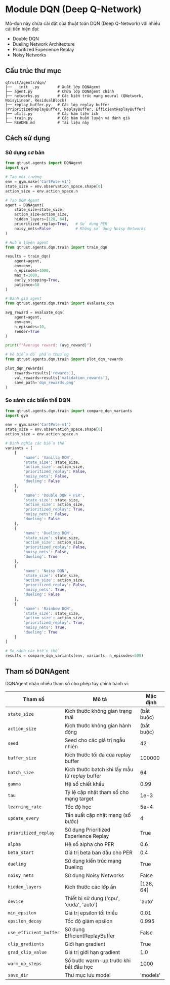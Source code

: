 # Module DQN (Deep Q-Network)

Mô-đun này chứa cài đặt của thuật toán DQN (Deep Q-Network) với nhiều cải tiến hiện đại:

- Double DQN
- Dueling Network Architecture
- Prioritized Experience Replay
- Noisy Networks

## Cấu trúc thư mục

```
qtrust/agents/dqn/
├── __init__.py        # Xuất lớp DQNAgent
├── agent.py           # Chứa lớp DQNAgent chính
├── networks.py        # Các kiến trúc mạng neural (QNetwork, NoisyLinear, ResidualBlock)
├── replay_buffer.py   # Các lớp replay buffer (PrioritizedReplayBuffer, ReplayBuffer, EfficientReplayBuffer)
├── utils.py           # Các hàm tiện ích
├── train.py           # Các hàm huấn luyện và đánh giá
└── README.md          # Tài liệu này
```

## Cách sử dụng

### Sử dụng cơ bản

```python
from qtrust.agents import DQNAgent
import gym

# Tạo môi trường
env = gym.make('CartPole-v1')
state_size = env.observation_space.shape[0]
action_size = env.action_space.n

# Tạo DQN Agent
agent = DQNAgent(
    state_size=state_size,
    action_size=action_size,
    hidden_layers=[128, 64],
    prioritized_replay=True,   # Sử dụng PER
    noisy_nets=False           # Không sử dụng Noisy Networks
)

# Huấn luyện agent
from qtrust.agents.dqn.train import train_dqn

results = train_dqn(
    agent=agent,
    env=env,
    n_episodes=1000,
    max_t=1000,
    early_stopping=True,
    patience=50
)

# Đánh giá agent
from qtrust.agents.dqn.train import evaluate_dqn

avg_reward = evaluate_dqn(
    agent=agent,
    env=env,
    n_episodes=10,
    render=True
)

print(f"Average reward: {avg_reward}")

# Vẽ biểu đồ phần thưởng
from qtrust.agents.dqn.train import plot_dqn_rewards

plot_dqn_rewards(
    rewards=results['rewards'],
    val_rewards=results['validation_rewards'],
    save_path='dqn_rewards.png'
)
```

### So sánh các biến thể DQN

```python
from qtrust.agents.dqn.train import compare_dqn_variants
import gym

env = gym.make('CartPole-v1')
state_size = env.observation_space.shape[0]
action_size = env.action_space.n

# Định nghĩa các biến thể
variants = [
    {
        'name': 'Vanilla DQN',
        'state_size': state_size,
        'action_size': action_size,
        'prioritized_replay': False,
        'noisy_nets': False,
        'dueling': False
    },
    {
        'name': 'Double DQN + PER',
        'state_size': state_size,
        'action_size': action_size,
        'prioritized_replay': True,
        'noisy_nets': False,
        'dueling': False
    },
    {
        'name': 'Dueling DQN',
        'state_size': state_size,
        'action_size': action_size,
        'prioritized_replay': False,
        'noisy_nets': False,
        'dueling': True
    },
    {
        'name': 'Noisy DQN',
        'state_size': state_size,
        'action_size': action_size,
        'prioritized_replay': False,
        'noisy_nets': True,
        'dueling': False
    },
    {
        'name': 'Rainbow DQN',
        'state_size': state_size,
        'action_size': action_size,
        'prioritized_replay': True,
        'noisy_nets': True,
        'dueling': True
    }
]

# So sánh các biến thể
results = compare_dqn_variants(env, variants, n_episodes=500)
```

## Tham số DQNAgent

DQNAgent nhận nhiều tham số cho phép tùy chỉnh hành vi:

| Tham số | Mô tả | Mặc định |
|---------|-------|----------|
| `state_size` | Kích thước không gian trạng thái | (bắt buộc) |
| `action_size` | Kích thước không gian hành động | (bắt buộc) |
| `seed` | Seed cho các giá trị ngẫu nhiên | 42 |
| `buffer_size` | Kích thước tối đa của replay buffer | 100000 |
| `batch_size` | Kích thước batch khi lấy mẫu từ replay buffer | 64 |
| `gamma` | Hệ số chiết khấu | 0.99 |
| `tau` | Tỷ lệ cập nhật tham số cho mạng target | 1e-3 |
| `learning_rate` | Tốc độ học | 5e-4 |
| `update_every` | Tần suất cập nhật mạng (số bước) | 4 |
| `prioritized_replay` | Sử dụng Prioritized Experience Replay | True |
| `alpha` | Hệ số alpha cho PER | 0.6 |
| `beta_start` | Giá trị beta ban đầu cho PER | 0.4 |
| `dueling` | Sử dụng kiến trúc mạng Dueling | True |
| `noisy_nets` | Sử dụng Noisy Networks | False |
| `hidden_layers` | Kích thước các lớp ẩn | [128, 64] |
| `device` | Thiết bị sử dụng ('cpu', 'cuda', 'auto') | 'auto' |
| `min_epsilon` | Giá trị epsilon tối thiểu | 0.01 |
| `epsilon_decay` | Tốc độ giảm epsilon | 0.995 |
| `use_efficient_buffer` | Sử dụng EfficientReplayBuffer | False |
| `clip_gradients` | Giới hạn gradient | True |
| `grad_clip_value` | Giá trị giới hạn gradient | 1.0 |
| `warm_up_steps` | Số bước warm-up trước khi bắt đầu học | 1000 |
| `save_dir` | Thư mục lưu model | 'models' | 